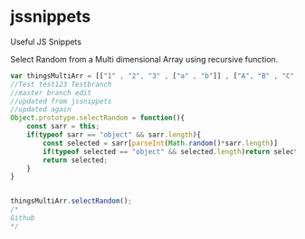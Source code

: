 # jssnippets
Useful JS Snippets

Select Random from a Multi dimensional Array using recursive function.


``` javascript
var thingsMultiArr = [["1" , "2", "3" , ["a" , "b"]] , ["A", "B" , "C" , "D" , "E" ], "Others" ];
//Test test123 Testbranch
//master branch edit
//updated from jssnippets
//updated again
Object.prototype.selectRandom = function(){
    const sarr = this;
    if(typeof sarr == "object" && sarr.length){
        const selected = sarr[parseInt(Math.random()*sarr.length)]
        if(typeof selected == "object" && selected.length)return selected.selectRandom();
        return selected;
    }
}


thingsMultiArr.selectRandom();
/*
Github
*/
```
